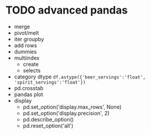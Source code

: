 # TODO advanced pandas
* merge
* pivot/melt
* iter groupby
* add rows
* dummies
* multiindex
    * create
    * selects
* category dtype `df.astype({'beer_servings':'float', 'spirit_servings':'float'})`
* pd.crosstab
* pandas plot
* display
    * pd.set_option('display.max_rows', None)
    * pd.set_option('display.precision', 2)
    * pd.describe_option()
    * pd.reset_option('all')